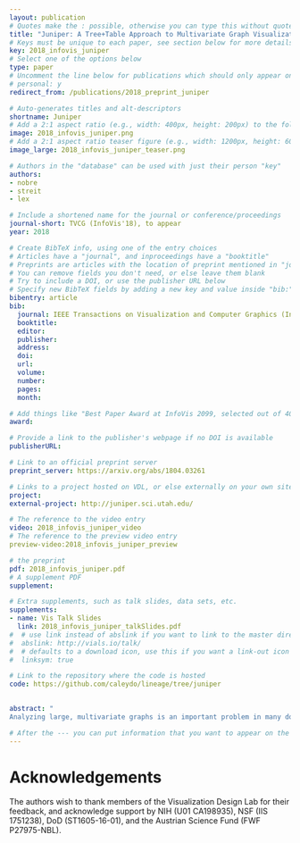```yaml
---
layout: publication
# Quotes make the : possible, otherwise you can type this without quotes
title: "Juniper: A Tree+Table Approach to Multivariate Graph Visualization"
# Keys must be unique to each paper, see section below for more details
key: 2018_infovis_juniper
# Select one of the options below
type: paper 
# Uncomment the line below for publications which should only appear on a personal webpage
# personal: y
redirect_from: /publications/2018_preprint_juniper

# Auto-generates titles and alt-descriptors
shortname: Juniper
# Add a 2:1 aspect ratio (e.g., width: 400px, height: 200px) to the folder /assets/images/publications/
image: 2018_infovis_juniper.png
# Add a 2:1 aspect ratio teaser figure (e.g., width: 1200px, height: 600px) to the folder /assets/images/publications/
image_large: 2018_infovis_juniper_teaser.png

# Authors in the "database" can be used with just their person "key"
authors:
- nobre
- streit
- lex

# Include a shortened name for the journal or conference/proceedings
journal-short: TVCG (InfoVis'18), to appear
year: 2018

# Create BibTeX info, using one of the entry choices
# Articles have a "journal", and inproceedings have a "booktitle"
# Preprints are articles with the location of preprint mentioned in "journal"
# You can remove fields you don't need, or else leave them blank
# Try to include a DOI, or use the publisher URL below
# Specify new BibTeX fields by adding a new key and value inside "bib:"
bibentry: article
bib:
  journal: IEEE Transactions on Visualization and Computer Graphics (InfoVis ’18), to appear
  booktitle: 
  editor: 
  publisher:
  address: 
  doi: 
  url: 
  volume: 
  number: 
  pages: 
  month: 

# Add things like "Best Paper Award at InfoVis 2099, selected out of 4000 submissions"
award: 

# Provide a link to the publisher's webpage if no DOI is available
publisherURL: 

# Link to an official preprint server
preprint_server: https://arxiv.org/abs/1804.03261

# Links to a project hosted on VDL, or else externally on your own site
project: 
external-project: http://juniper.sci.utah.edu/

# The reference to the video entry
video: 2018_infovis_juniper_video
# The reference to the preview video entry
preview-video:2018_infovis_juniper_preview

# the preprint
pdf: 2018_infovis_juniper.pdf
# A supplement PDF
supplement: 

# Extra supplements, such as talk slides, data sets, etc.
supplements:
- name: Vis Talk Slides
  link: 2018_infovis_juniper_talkSlides.pdf
#  # use link instead of abslink if you want to link to the master directory
#  abslink: http://vials.io/talk/
#  # defaults to a download icon, use this if you want a link-out icon
#  linksym: true

# Link to the repository where the code is hosted
code: https://github.com/caleydo/lineage/tree/juniper
 

abstract: "
Analyzing large, multivariate graphs is an important problem in many domains, yet such graphs are challenging to visualize. In this paper, we introduce a novel, scalable, tree+table multivariate graph visualization technique, which makes many tasks related to multivariate graph analysis easier to achieve. The core principle we follow is to selectively query for nodes or subgraphs of interest and visualize these subgraphs as a spanning tree of the graph. The tree is laid out linearly, which enables us to juxtapose the nodes with a table visualization where diverse attributes can be shown. We also use this table as an adjacency matrix, so that the resulting technique is a hybrid node-link/adjacency matrix technique. We implement this concept in Juniper and complement it with a set of interaction techniques that enable analysts to dynamically grow, restructure, and aggregate the tree, as well as change the layout or show paths between nodes. We demonstrate the utility of our tool in usage scenarios for different multivariate networks: a bipartite network of scholars, papers, and citation metrics and a  multitype network of story characters, places, books, etc."

# After the --- you can put information that you want to appear on the website using markdown formatting or HTML. A good example are acknowledgements, extra references, an erratum, etc.
---
```



# Acknowledgements

The authors wish to thank members of the Visualization Design Lab
for their feedback, and acknowledge support by NIH (U01 CA198935),
NSF (IIS 1751238), DoD (ST1605-16-01), and the Austrian Science
Fund (FWF P27975-NBL).
